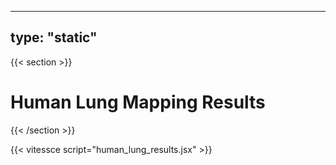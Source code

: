 ---
type: "static"
----
{{< section >}}

# Human Lung Mapping Results

{{< /section >}}

{{< vitessce script="human_lung_results.jsx" >}}
